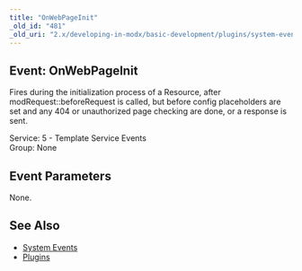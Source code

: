 ```yaml
---
title: "OnWebPageInit"
_old_id: "481"
_old_uri: "2.x/developing-in-modx/basic-development/plugins/system-events/onwebpageinit"
---
```


Event: OnWebPageInit
--------------------

Fires during the initialization process of a Resource, after modRequest::beforeRequest is called, but before config placeholders are set and any 404 or unauthorized page checking are done, or a response is sent.

Service: 5 - Template Service Events   
 Group: None

Event Parameters
----------------

None.

See Also
--------

- [System Events](developing-in-modx/basic-development/plugins/system-events "System Events")
- [Plugins](developing-in-modx/basic-development/plugins "Plugins")